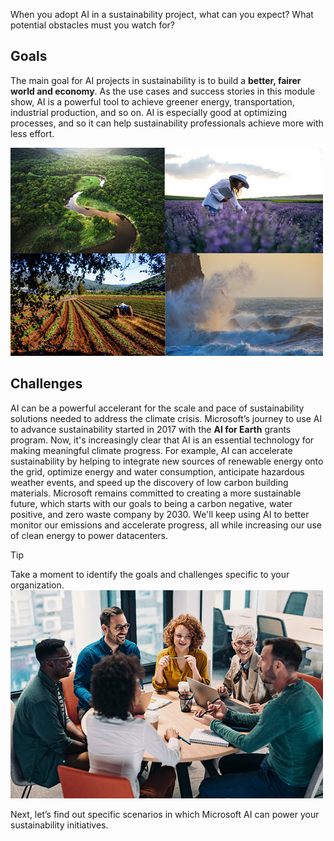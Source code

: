 When you adopt AI in a sustainability project, what can you expect? What potential obstacles must you watch for?

## Goals

The main goal for AI projects in sustainability is to build a **better, fairer world and economy**. As the use cases and success stories in this module show, AI is a powerful tool to achieve greener energy, transportation, industrial production, and so on. AI is especially good at optimizing processes, and so it can help sustainability professionals achieve more with less effort.

![Image showing a rain forest, a field of lavender, a farm, and an ocean.](../media/2-sustainability.jpg)

## Challenges

AI can be a powerful accelerant for the scale and pace of sustainability solutions needed to address the climate crisis. Microsoft’s journey to use AI to advance sustainability started in 2017 with the **AI for Earth** grants program. Now, it's increasingly clear that AI is an essential technology for making meaningful climate progress. For example, AI can accelerate sustainability by helping to integrate new sources of renewable energy onto the grid, optimize energy and water consumption, anticipate hazardous weather events, and speed up the discovery of low carbon building materials. Microsoft remains committed to creating a more sustainable future, which starts with our goals to being a carbon negative, water positive, and zero waste company by 2030. We'll keep using AI to better monitor our emissions and accelerate progress, all while increasing our use of clean energy to power datacenters.

>[!TIP]
>Take a moment to identify the goals and challenges specific to your organization.
>![Image showing people working and talking around a table.](../media/2-Reflection.jpg)

Next, let’s find out specific scenarios in which Microsoft AI can power your sustainability initiatives.